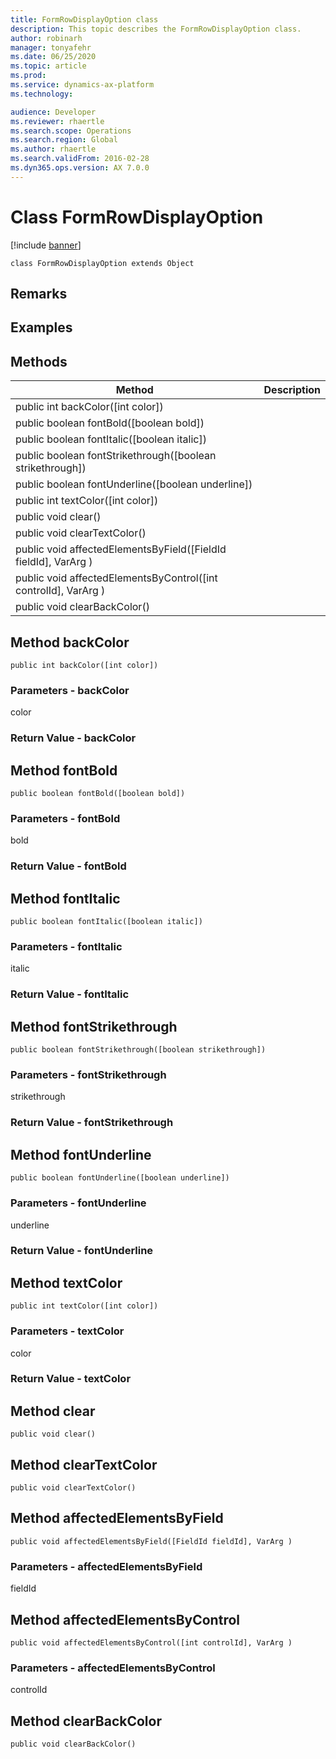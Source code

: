 ```yaml
---
title: FormRowDisplayOption class
description: This topic describes the FormRowDisplayOption class.
author: robinarh
manager: tonyafehr
ms.date: 06/25/2020
ms.topic: article
ms.prod: 
ms.service: dynamics-ax-platform
ms.technology: 

audience: Developer
ms.reviewer: rhaertle
ms.search.scope: Operations
ms.search.region: Global
ms.author: rhaertle
ms.search.validFrom: 2016-02-28
ms.dyn365.ops.version: AX 7.0.0
---
```


# Class FormRowDisplayOption

[!include [banner](../includes/banner.md)]

```xpp
class FormRowDisplayOption extends Object
```

## Remarks

## Examples

## Methods

| Method                                                            | Description |
|-------------------------------------------------------------------|-------------|
| public int backColor(\[int color\])                               |             |
| public boolean fontBold(\[boolean bold\])                         |             |
| public boolean fontItalic(\[boolean italic\])                     |             |
| public boolean fontStrikethrough(\[boolean strikethrough\])       |             |
| public boolean fontUnderline(\[boolean underline\])               |             |
| public int textColor(\[int color\])                               |             |
| public void clear()                                               |             |
| public void clearTextColor()                                      |             |
| public void affectedElementsByField(\[FieldId fieldId\], VarArg ) |             |
| public void affectedElementsByControl(\[int controlId\], VarArg ) |             |
| public void clearBackColor()                                      |             |

## Method backColor

```xpp
public int backColor([int color])
```

### Parameters - backColor

color  

### Return Value - backColor

## Method fontBold

```xpp
public boolean fontBold([boolean bold])
```

### Parameters - fontBold

bold  

### Return Value - fontBold

## Method fontItalic

```xpp
public boolean fontItalic([boolean italic])
```

### Parameters - fontItalic

italic  

### Return Value - fontItalic

## Method fontStrikethrough

```xpp
public boolean fontStrikethrough([boolean strikethrough])
```

### Parameters - fontStrikethrough

strikethrough  

### Return Value - fontStrikethrough

## Method fontUnderline

```xpp
public boolean fontUnderline([boolean underline])
```

### Parameters - fontUnderline

underline  

### Return Value - fontUnderline

## Method textColor

```xpp
public int textColor([int color])
```

### Parameters - textColor

color  

### Return Value - textColor

## Method clear

```xpp
public void clear()
```

## Method clearTextColor

```xpp
public void clearTextColor()
```

## Method affectedElementsByField

```xpp
public void affectedElementsByField([FieldId fieldId], VarArg )
```

### Parameters - affectedElementsByField

fieldId  

<!-- -->


## Method affectedElementsByControl

```xpp
public void affectedElementsByControl([int controlId], VarArg )
```

### Parameters - affectedElementsByControl

controlId  

<!-- -->


## Method clearBackColor

```xpp
public void clearBackColor()
```


